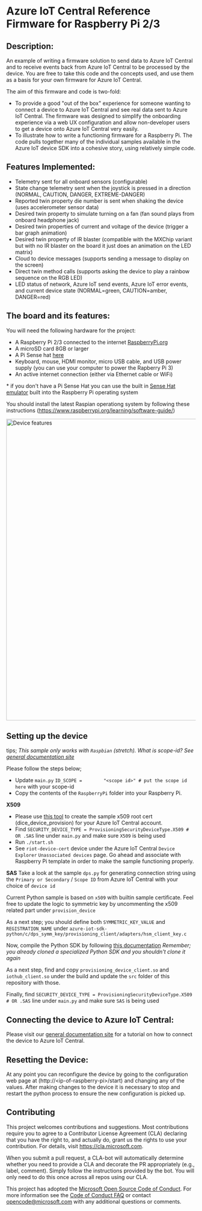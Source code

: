 # Azure IoT Central Reference Firmware for Raspberry Pi 2/3

## Description:

An example of writing a firmware solution to send data to Azure IoT Central and to receive events back from Azure IoT Central to be processed by the device.  You are free to take this code and the concepts used, and use them as a basis for your own firmware for Azure IoT Central.

The aim of this firmware and code is two-fold:

- To provide a good "out of the box" experience for someone wanting to connect a device to Azure IoT Central and see real data sent to Azure IoT Central.  The firmware was designed to simplify the onboarding experience via a web UX configuration and allow non-developer users to get a device onto Azure IoT Central very easily.
- To illustrate how to write a functioning firmware for a Raspberry Pi.  The code pulls together many of the individual samples available in the Azure IoT device SDK into a cohesive story, using relatively simple code.

## Features Implemented:

- Telemetry sent for all onboard sensors (configurable)
- State change telemetry sent when the joystick is pressed in a direction (NORMAL, CAUTION, DANGER, EXTREME-DANGER)
- Reported twin property die number is sent when shaking the device  (uses accelerometer sensor data)
- Desired twin property to simulate turning on a fan (fan sound plays from onboard headphone jack)
- Desired twin properties of current and voltage of the device (trigger a bar graph animation)
- Desired twin property of IR blaster (compatible with the MXChip variant but with no IR blaster on the board it just does an animation on the LED matrix)
- Cloud to device messages (supports sending a message to display on the screen)
- Direct twin method calls (supports asking the device to play a rainbow sequence on the RGB LED)
- LED status of network, Azure IoT send events, Azure IoT error events, and current device state (NORMAL=green, CAUTION=amber, DANGER=red)

## The board and its features:

You will need the following hardware for the project:

- A Raspberry Pi 2/3 connected to the internet [RaspberryPi.org](https://www.raspberrypi.org/learning/hardware-guide/)
- A microSD card 8GB or larger
- A Pi Sense hat [here](https://www.raspberrypi.org/products/sense-hat/)
- Keyboard, mouse, HDMI monitor, micro USB cable, and USB power supply (you can use your computer to power the Rapberry Pi 3)
- An active internet connection (either via Ethernet cable or WiFi)

*&nbsp;if you don't have a Pi Sense Hat you can use the built in [Sense Hat emulator](http://sense-emu.readthedocs.io/en/v1.0/) built into the Raspberry Pi operating system

You should install the latest Raspian operationg system by following these instructions (https://www.raspberrypi.org/learning/software-guide/)

<img src="images/device.jpg" alt="Device features" style="width: 800px;"/>

## Setting up the device

tips;
*This sample only works with `Raspbian` (stretch).*
*What is scope-id? See [general documentation site](https://aka.ms/iotcentral-doc-raspi)*

Please follow the steps below;

- Update `main.py` `ID_SCOPE =        "<scope id>" # put the scope id here` with your scope-id
- Copy the contents of the `RaspberryPi` folder into your Raspberry Pi.

**X509**
- Please use [this tool](https://github.com/azure/iot-central-firmware/tree/master/tools/dice) to create the sample x509 root cert (dice_device_provision) for your Azure IoT Central account.
- Find `SECURITY_DEVICE_TYPE = ProvisioningSecurityDeviceType.X509 # OR .SAS` line under `main.py` and make sure `X509` is being used
- Run `./start.sh`
- See `riot-device-cert` device under the Azure IoT Central `Device Explorer` `Unassociated devices` page.
Go ahead and associate with Raspberry Pi template in order to make the sample functioning properly.

**SAS**
Take a look at the sample `dps.py` for generating connection string using the
`Primary or Secondary` / `Scope ID` from Azure IoT Central with your choice of `device id`

Current Python sample is based on `x509` with builtin sample certificate. Feel
free to update the logic to symmetric key by uncommenting the x509 related part under `provision_device`

As a next step; you should define both `SYMMETRIC_KEY_VALUE` and `REGISTRATION_NAME` under
`azure-iot-sdk-python/c/dps_symm_key/provisioning_client/adapters/hsm_client_key.c`

Now, compile the Python SDK by following [this documentation](https://github.com/Azure/azure-iot-sdk-python/blob/master/doc/python-devbox-setup.md)
*Remember; you already cloned a specialized Python SDK and you shouldn't clone it again*

As a next step, find and copy `provisioning_device_client.so` and `iothub_client.so` under the build
and update the `src` folder of this repository with those.

Finally, find `SECURITY_DEVICE_TYPE = ProvisioningSecurityDeviceType.X509 # OR .SAS` line under `main.py` and make sure `SAS` is being used

## Connecting the device to Azure IoT Central:

Please visit our [general documentation site](https://aka.ms/iotcentral-doc-raspi) for a tutorial on how to connect the device to Azure IoT Central.

## Resetting the Device:

At any point you can reconfigure the device by going to the configuration web page at (http://&lt;ip-of-raspberry-pi&gt;/start) and changing any of the values.  After making changes to the device it is necessary to stop and restart the python process to ensure the new configuration is picked up.

## Contributing

This project welcomes contributions and suggestions.  Most contributions require you to agree to a
Contributor License Agreement (CLA) declaring that you have the right to, and actually do, grant us
the rights to use your contribution. For details, visit https://cla.microsoft.com.

When you submit a pull request, a CLA-bot will automatically determine whether you need to provide
a CLA and decorate the PR appropriately (e.g., label, comment). Simply follow the instructions
provided by the bot. You will only need to do this once across all repos using our CLA.

This project has adopted the [Microsoft Open Source Code of Conduct](https://opensource.microsoft.com/codeofconduct/).
For more information see the [Code of Conduct FAQ](https://opensource.microsoft.com/codeofconduct/faq/) or
contact [opencode@microsoft.com](mailto:opencode@microsoft.com) with any additional questions or comments.
